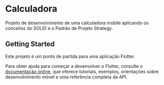 # Calculadora

Projeto de desenvolvimento de uma calculadora mobile aplicando os conceitos do SOLID e o Padrão de Projeto Strategy.

## Getting Started

Este projeto é um ponto de partida para uma aplicação Flutter.

Para obter ajuda para começar a desenvolver o Flutter, consulte o
[documentação online](https://docs.flutter.dev/), que oferece tutoriais,
exemplos, orientações sobre desenvolvimento móvel e uma referência completa da API.